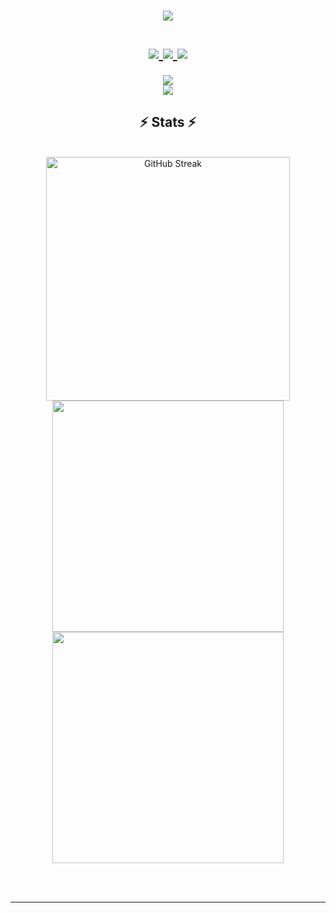 <h1 align="center">
    <img src="https://readme-typing-svg.demolab.com?font=Roboto+Mono&weight=500&duration=2000&pause=1000&color=0AD900&center=true&vCenter=true&multiline=true&random=false&width=435&height=90&lines=Hi+there!;This+is+Mert;I+am+a+full+stack+web+developer!"/>
<br>
 <br>
  <a href="mailto:mertgirisim@gmail.com">
    <img src="https://img.shields.io/badge/Gmail-333333?style=for-the-badge&logo=gmail&logoColor=red" />
  </a>
  <a href="https://www.linkedin.com/in/mertocak1" target="_blank">
    <img src="https://img.shields.io/badge/LinkedIn-0077B5?style=for-the-badge&logo=linkedin&logoColor=white" target="_blank" />
  </a>
  <a href="https://mertocak1.github.io" target="_blank">
     <img src="https://img.shields.io/badge/Portfolio-FF5722?style=for-the-badge&logo=todoist&logoColor=white" target="_blank" /> <!-- sqlite, safari, google-chrome are other good icon options -->
  </a>
</h1>

<div align="center">
    <img src="https://skillicons.dev/icons?i=react,javascript,html,css,sass,nodejs,c,cpp" />
  <br>
    <img src="https://skillicons.dev/icons?i=vscode,visualstudio,github,git,postman" /><br>
</div>


<h2 align="center">⚡ Stats ⚡</h2>
<br>
<div align=center>
  <img width=390 src="https://streak-stats.demolab.com?user=mertocak1&count_private=true&&theme=chartreuse-dark&border_radius=10" alt="GitHub Streak" />
  
  <img width=370 src="https://github-readme-stats.vercel.app/api?username=mertocak1&show_icons=true&border_radius=10&theme=chartreuse-dark" />
  <br/>
  <img width=370 align="center" src="https://github-readme-stats.vercel.app/api/top-langs/?username=mertocak1&layout=compact&show_icons=true&border_radius=10&theme=chartreuse-dark" />
</div>

<br/><br/>

<hr/>
